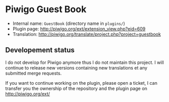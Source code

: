 # Piwigo Guest Book

* Internal name: `GuestBook` (directory name in `plugins/`)
* Plugin page: http://piwigo.org/ext/extension_view.php?eid=609
* Translation: http://piwigo.org/translate/project.php?project=guestbook

## Developement status

I do not develop for Piwigo anymore thus I do not maintain this project. I will continue to release new versions containing new translations et any submitted merge requests.

If you want to continue working on the plugin, please open a ticket, I can transfer you the ownership of the repository and the plugin page on http://piwigo.org/ext/